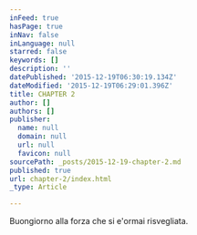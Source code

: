 ```yaml
---
inFeed: true
hasPage: true
inNav: false
inLanguage: null
starred: false
keywords: []
description: ''
datePublished: '2015-12-19T06:30:19.134Z'
dateModified: '2015-12-19T06:29:01.396Z'
title: CHAPTER 2
author: []
authors: []
publisher:
  name: null
  domain: null
  url: null
  favicon: null
sourcePath: _posts/2015-12-19-chapter-2.md
published: true
url: chapter-2/index.html
_type: Article

---
```

Buongiorno alla forza che si e'ormai risvegliata.